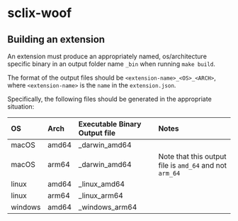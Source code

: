 # sclix-woof


## Building an extension

An extension must produce an appropriately named, os/architecture specific binary in an output folder name `_bin` when running `make build`.

The format of the output files should be `<extension-name>_<OS>_<ARCH>`, where `<extension-name>` is the `name` in the `extension.json`.

Specifically, the following files should be generated in the appropriate situation:

| OS        | Arch     | Executable Binary Output file    | Notes
|:----------|:---------|:---------------------------------|:--------------------------------------------------------|
| macOS     | amd64    | <extension-name>_darwin_amd64    |                                                         |
| macOS     | arm64    | <extension-name>_darwin_amd64    | Note that this output file is `amd_64` and not `arm_64` |
| linux     | amd64    | <extension-name>_linux_amd64     |                                                         |
| linux     | arm64    | <extension-name>_linux_arm64     |                                                         |
| windows   | amd64    | <extension-name>_windows_arm64   |                                                         |

